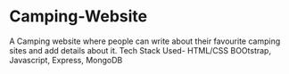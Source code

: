 # Camping-Website

A Camping website where people can write about their favourite camping sites and add details about it. 
Tech Stack Used- HTML/CSS BOOtstrap, Javascript, Express, MongoDB
